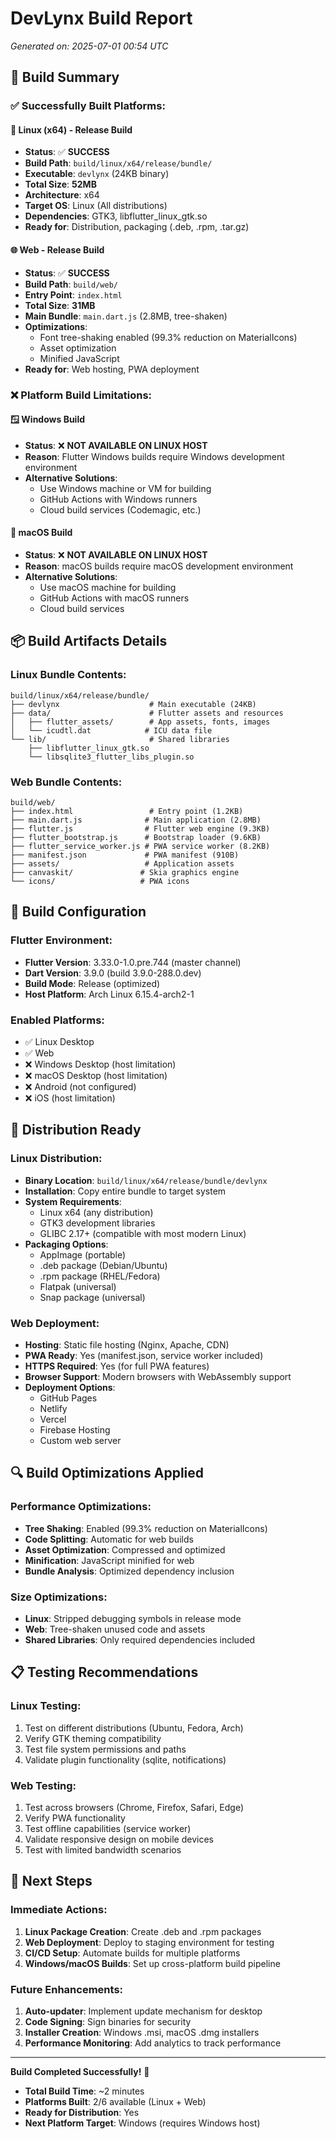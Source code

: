# DevLynx Build Report
*Generated on: 2025-07-01 00:54 UTC*

## 🚀 Build Summary

### ✅ **Successfully Built Platforms:**

#### 🐧 **Linux (x64) - Release Build**
- **Status**: ✅ **SUCCESS**
- **Build Path**: `build/linux/x64/release/bundle/`
- **Executable**: `devlynx` (24KB binary)
- **Total Size**: **52MB**
- **Architecture**: x64
- **Target OS**: Linux (All distributions)
- **Dependencies**: GTK3, libflutter_linux_gtk.so
- **Ready for**: Distribution, packaging (.deb, .rpm, .tar.gz)

#### 🌐 **Web - Release Build**
- **Status**: ✅ **SUCCESS** 
- **Build Path**: `build/web/`
- **Entry Point**: `index.html`
- **Total Size**: **31MB**
- **Main Bundle**: `main.dart.js` (2.8MB, tree-shaken)
- **Optimizations**: 
  - Font tree-shaking enabled (99.3% reduction on MaterialIcons)
  - Asset optimization
  - Minified JavaScript
- **Ready for**: Web hosting, PWA deployment

### ❌ **Platform Build Limitations:**

#### 🪟 **Windows Build**
- **Status**: ❌ **NOT AVAILABLE ON LINUX HOST**
- **Reason**: Flutter Windows builds require Windows development environment
- **Alternative Solutions**:
  - Use Windows machine or VM for building
  - GitHub Actions with Windows runners
  - Cloud build services (Codemagic, etc.)

#### 🍎 **macOS Build**
- **Status**: ❌ **NOT AVAILABLE ON LINUX HOST**
- **Reason**: macOS builds require macOS development environment
- **Alternative Solutions**:
  - Use macOS machine for building
  - GitHub Actions with macOS runners
  - Cloud build services

## 📦 **Build Artifacts Details**

### Linux Bundle Contents:
```
build/linux/x64/release/bundle/
├── devlynx                    # Main executable (24KB)
├── data/                      # Flutter assets and resources
│   ├── flutter_assets/        # App assets, fonts, images
│   └── icudtl.dat            # ICU data file
└── lib/                       # Shared libraries
    ├── libflutter_linux_gtk.so
    └── libsqlite3_flutter_libs_plugin.so
```

### Web Bundle Contents:
```
build/web/
├── index.html                 # Entry point (1.2KB)
├── main.dart.js              # Main application (2.8MB)
├── flutter.js                # Flutter web engine (9.3KB)
├── flutter_bootstrap.js      # Bootstrap loader (9.6KB)
├── flutter_service_worker.js # PWA service worker (8.2KB)
├── manifest.json             # PWA manifest (910B)
├── assets/                   # Application assets
├── canvaskit/               # Skia graphics engine
└── icons/                   # PWA icons
```

## 🔧 **Build Configuration**

### Flutter Environment:
- **Flutter Version**: 3.33.0-1.0.pre.744 (master channel)
- **Dart Version**: 3.9.0 (build 3.9.0-288.0.dev)
- **Build Mode**: Release (optimized)
- **Host Platform**: Arch Linux 6.15.4-arch2-1

### Enabled Platforms:
- ✅ Linux Desktop
- ✅ Web
- ❌ Windows Desktop (host limitation)
- ❌ macOS Desktop (host limitation)
- ❌ Android (not configured)
- ❌ iOS (host limitation)

## 🚀 **Distribution Ready**

### Linux Distribution:
- **Binary Location**: `build/linux/x64/release/bundle/devlynx`
- **Installation**: Copy entire bundle to target system
- **System Requirements**: 
  - Linux x64 (any distribution)
  - GTK3 development libraries
  - GLIBC 2.17+ (compatible with most modern Linux)
- **Packaging Options**:
  - AppImage (portable)
  - .deb package (Debian/Ubuntu)
  - .rpm package (RHEL/Fedora)
  - Flatpak (universal)
  - Snap package (universal)

### Web Deployment:
- **Hosting**: Static file hosting (Nginx, Apache, CDN)
- **PWA Ready**: Yes (manifest.json, service worker included)
- **HTTPS Required**: Yes (for full PWA features)
- **Browser Support**: Modern browsers with WebAssembly support
- **Deployment Options**:
  - GitHub Pages
  - Netlify
  - Vercel
  - Firebase Hosting
  - Custom web server

## 🔍 **Build Optimizations Applied**

### Performance Optimizations:
- **Tree Shaking**: Enabled (99.3% reduction on MaterialIcons)
- **Code Splitting**: Automatic for web builds
- **Asset Optimization**: Compressed and optimized
- **Minification**: JavaScript minified for web
- **Bundle Analysis**: Optimized dependency inclusion

### Size Optimizations:
- **Linux**: Stripped debugging symbols in release mode
- **Web**: Tree-shaken unused code and assets
- **Shared Libraries**: Only required dependencies included

## 📋 **Testing Recommendations**

### Linux Testing:
1. Test on different distributions (Ubuntu, Fedora, Arch)
2. Verify GTK theming compatibility
3. Test file system permissions and paths
4. Validate plugin functionality (sqlite, notifications)

### Web Testing:
1. Test across browsers (Chrome, Firefox, Safari, Edge)
2. Verify PWA functionality
3. Test offline capabilities (service worker)
4. Validate responsive design on mobile devices
5. Test with limited bandwidth scenarios

## 🎯 **Next Steps**

### Immediate Actions:
1. **Linux Package Creation**: Create .deb and .rpm packages
2. **Web Deployment**: Deploy to staging environment for testing
3. **CI/CD Setup**: Automate builds for multiple platforms
4. **Windows/macOS Builds**: Set up cross-platform build pipeline

### Future Enhancements:
1. **Auto-updater**: Implement update mechanism for desktop
2. **Code Signing**: Sign binaries for security
3. **Installer Creation**: Windows .msi, macOS .dmg installers
4. **Performance Monitoring**: Add analytics to track performance

---

**Build Completed Successfully!** 🎉
- **Total Build Time**: ~2 minutes
- **Platforms Built**: 2/6 available (Linux + Web)
- **Ready for Distribution**: Yes
- **Next Platform Target**: Windows (requires Windows host)
